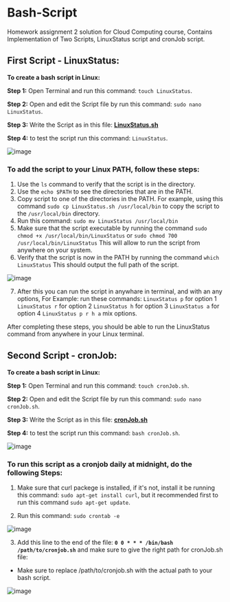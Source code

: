 # Bash-Script 
Homework assignment 2 solution for Cloud Computing course, Contains Implementation of Two Scripts, LinuxStatus script and cronJob script.

## **First Script - LinuxStatus:**

**To create a bash script in Linux:**

**Step 1:** Open Terminal and run this command: `touch LinuxStatus`.

**Step 2:** Open and edit the Script file by run this command: `sudo nano LinuxStatus`.

**Step 3:** Write the Script as in this file: **[LinuxStatus.sh](https://github.com/AmeerQatmosh/Bash-Script/blob/main/LinuxStatus.sh)**

**Step 4:** to test the script run this command: `LinuxStatus`.

![image](https://user-images.githubusercontent.com/68341128/223599596-96b6822f-c4d9-4884-83ce-0df7632c35cd.png)


### To add the script to your Linux PATH, follow these steps:

1. Use the `ls` command to verify that the script is in the directory.
2. Use the `echo $PATH` to see the directories that are in the PATH.
3. Copy script to one of the directories in the PATH. For example, using this command `sudo cp LinuxStatus.sh /usr/local/bin` to copy the script to the `/usr/local/bin` directory.
4. Run this command: `sudo mv LinuxStatus /usr/local/bin`
5. Make sure that the script executable by running the command `sudo chmod +x /usr/local/bin/LinuxStatus` or `sudo chmod 700 /usr/local/bin/LinuxStatus` This will allow to run the script from anywhere on your system.
6. Verify that the script is now in the PATH by running the command `which LinuxStatus` This should output the full path of the script.

![image](https://user-images.githubusercontent.com/68341128/223600135-c1a7248f-9dee-4872-9e77-fe0d0fde363c.png)

7. After this you can run the script in anywhare in terminal, and with an any options, 
For Example: run these commands:
`LinuxStatus p` for option 1
`LinuxStatus r` for option 2
`LinuxStatus h` for option 3
`LinuxStatus a` for option 4
`LinuxStatus p r h a` mix options.


After completing these steps, you should be able to run the LinuxStatus command from anywhere in your Linux terminal.


## **Second Script - cronJob:**

**To create a bash script in Linux:**

**Step 1:** Open Terminal and run this command: `touch cronJob.sh`.

**Step 2:** Open and edit the Script file by run this command: `sudo nano cronJob.sh`.

**Step 3:** Write the Script as in this file: **[cronJob.sh](https://github.com/AmeerQatmosh/Bash-Script/blob/main/cronJob.sh)**

**Step 4:** to test the script run this command: `bash cronJob.sh`.

![image](https://user-images.githubusercontent.com/68341128/223587537-937e725d-014b-42c1-a923-97a2e23c8cca.png)


### To run this script as a cronjob daily at midnight, do the following Steps:

1. Make sure that curl packege is installed, if it's not, install it be running this command: `sudo apt-get install curl`, but it recommended first to run this command `sudo apt-get update`.

2. Run this command: `sudo crontab -e`

![image](https://user-images.githubusercontent.com/68341128/223590527-9de016cd-7a34-4a93-bbc9-c253dad083b0.png)

3. Add this line to the end of the file: **`0 0 * * * /bin/bash /path/to/cronjob.sh`** and make sure to give the right path for cronJob.sh file:
* Make sure to replace /path/to/cronjob.sh with the actual path to your bash script.

![image](https://user-images.githubusercontent.com/68341128/223590196-bfcb3442-18d0-4fab-99a0-1e60aed54296.png)





